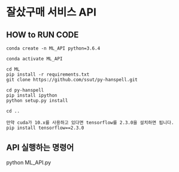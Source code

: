 # 잘샀구매 서비스 API

## HOW to RUN CODE

```
conda create -n ML_API python=3.6.4

conda activate ML_API

cd ML
pip install -r requirements.txt
git clone https://github.com/ssut/py-hanspell.git

cd py-hanspell
pip install ipython
python setup.py install

cd ..

```

```
만약 cuda가 10.x를 사용하고 있다면 tensorflow를 2.3.0을 설치하면 됩니다.
pip install tensorflow==2.3.0

```


## API 실행하는 명령어
python ML_API.py
<!-- uvicorn ML_API:app --reload -->